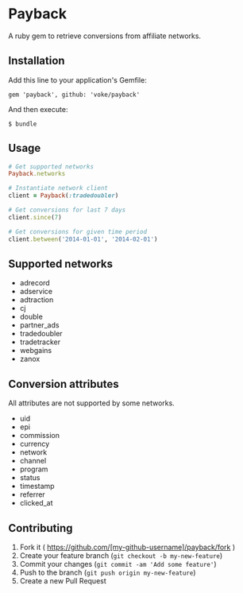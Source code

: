 # Payback

A ruby gem to retrieve conversions from affiliate networks.

## Installation

Add this line to your application's Gemfile:

    gem 'payback', github: 'voke/payback'

And then execute:

    $ bundle

## Usage

```ruby
# Get supported networks
Payback.networks

# Instantiate network client
client = Payback(:tradedoubler)

# Get conversions for last 7 days
client.since(7)

# Get conversions for given time period
client.between('2014-01-01', '2014-02-01')

```

## Supported networks
- adrecord
- adservice
- adtraction
- cj
- double
- partner_ads
- tradedoubler
- tradetracker
- webgains
- zanox

## Conversion attributes
All attributes are not supported by some networks.

- uid
- epi
- commission
- currency
- network
- channel
- program
- status
- timestamp
- referrer
- clicked_at

## Contributing

1. Fork it ( https://github.com/[my-github-username]/payback/fork )
2. Create your feature branch (`git checkout -b my-new-feature`)
3. Commit your changes (`git commit -am 'Add some feature'`)
4. Push to the branch (`git push origin my-new-feature`)
5. Create a new Pull Request
